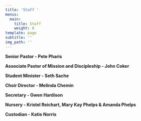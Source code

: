 ```yaml
---
title: 'Staff '
menus:
  main:
    title: Staff
    weight: 6
template: page
subtitle: ''
img_path: ''
---
```

**Senior Pastor - Pete Pharis**

**Associate Pastor of Mission and Discipleship - John Coker**

**Student Minister - Seth Sache**

**Choir Director - Melinda Chemin**

**Secretary - Gwen Hardison**

**Nursery - Kristel Reichart, Mary Kay Phelps & Amanda Phelps**

**Custodian - Katie Norris**